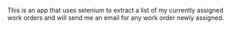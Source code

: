 This is an app that uses selenium to extract a list of my currently assigned work orders and will send me an email for any work order newly assigned. 
